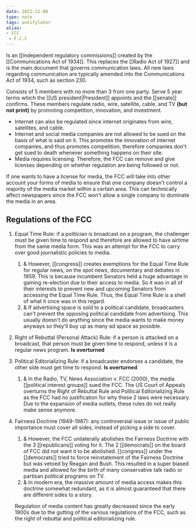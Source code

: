 ```yaml
---
date: 2022-12-08
type: note
tags: ankifylater 
alias:
- FCC
 - F.C.C
---
```


Is an [[independent regulatory commissions]] created by the [[Communications Act of 1934]]. This replaces the [[Radio Act of 1927]] and is the main document that governs communication laws. All new laws regarding communication are typically amended into the Communications Act of 1934, such as section 230.

Consists of 5 members with no more than 3 from one party. Serve 5 year terms which the [[US president|President]] appoints and the [[senate]] confirms. These members regulate radio, wire, satellite, cable, and TV **(but not print)** by promoting competition, innovation, and investment.
- Internet can also be regulated since internet originates from wire, satellites, and cable.
- Internet and social media companies are not allowed to be sued on the basis of what is said on it. This promotes the innovation of internet companies, and thus promotes competition, therefore companies don't get sued to death whenever something happens on their site.
- Media requires licensing. Therefore, the FCC can remove and give licenses depending on whether regulation are being followed or not.

If one wants to have a license for media, the FCC will take into other account your forms of media to ensure that one company doesn't control a majority of the media market within a certain area. This can technically affect newspapers since the FCC won't allow a single company to dominate the media in an area.

## Regulations of the FCC
1. Equal Time Rule: if a politician is broadcast on a program, the challenger must be given time to respond and therefore are allowed to have airtime from the same media form. This was an attempt for the FCC to carry over good journalistic policies to media.
	1. & However, [[congress]] creates exemptions for the Equal Time Rule for regular news, on the spot news, documentary and debates in 1959. This is because incumbent Senators held a huge advantage in gaining re-election due to their access to media. So it was in all of their interests to prevent new and upcoming Senators from accessing the Equal Time Rule. Thus, the Equal Time Rule is a shell of what it once was in this regard.
	2. & If advertising space is sold to a political candidate, broadcasters can't prevent the opposing political candidate from advertising. This usually doesn't do anything since the media wants to make money anyways so they'll buy up as many ad space as possible.
2. Right of Rebuttal (Personal Attack) Rule: if a person is attacked on a broadcast, that person must be given time to respond, unless it is a regular news program. **Is overturned**
3. Political Editorializing Rule: if a broadcaster endorses a candidate, the other side must get time to respond. **Is overturned**
	1. & In the Radio, TV, News Association v. FCC (2000), the media [[political interest groups]] sued the FCC. The US Court of Appeals overturns the Right of Rebuttal Rule and Political Editorializing Rule as the FCC had no justification for why these 2 laws were necessary. Due to the expansion of media outlets, these rules do not really make sense anymore.
4. Fairness Doctrine (1949-1987): any controversial issue or issue of public importance must cover all sides, instead of picking a side to cover.
	1. & However, the FCC unilaterally abolishes the Fairness Doctrine with the 3 [[republicans]] voting for it. The 2 [[democrats]] on the board of FCC did not want it to be abolished. [[congress]] under the [[democrats]] tried to force reinstatement of the Fairness Doctrine but was vetoed by Reagan and Bush. This resulted in a super biased media and allowed for the birth of many conservative talk radio or partisan political programs on TV.
	2. & In modern era, the massive amount of media access makes this doctrine somewhat redundant, as it is almost guaranteed that there are different sides to a story.

	Regulation of media content has greatly decreased since the early 1900s due to the gutting of the various regulations of the FCC, such as the right of rebuttal and political editorializing rule.
